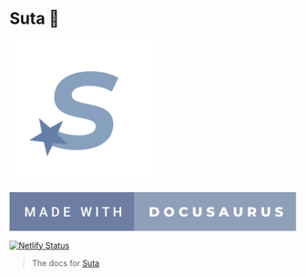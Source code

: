 # **Suta 💫**

<img src="src/../static/img/suta.png" width=50%></img>

[![Badge](src/../static/img/badge.svg)](https://forthebadge.com)

[![Netlify Status](https://api.netlify.com/api/v1/badges/59ca3283-9a56-43ad-bcf3-c1020475381f/deploy-status)](https://app.netlify.com/sites/moonlit-tanuki-b13fa1/deploys)

> The docs for [Suta](https://github.com/durocodes/suta)

